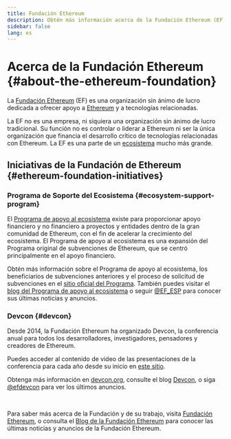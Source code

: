 ```yaml
---
title: Fundación Ethereum
description: Obtén más información acerca de la Fundación Ethereum (EF), una organización sin ánimo de lucro dedicada a dar soporte a Ethereum y a otras tecnologías similares.
sidebar: false
lang: es
---
```


# Acerca de la Fundación Ethereum {#about-the-ethereum-foundation}

<Logo/>

La [Fundación Ethereum](http://ethereum.foundation/) (EF) es una organización sin ánimo de lucro dedicada a ofrecer apoyo a [Ethereum](/en/what-is-ethereum/) y a tecnologías relacionadas.

La EF no es una empresa, ni siquiera una organización sin ánimo de lucro tradicional. Su función no es controlar o liderar a Ethereum ni ser la única organización que financia el desarrollo crítico de tecnologías relacionadas con Ethereum. La EF es una parte de un [ecosistema](/en/community/) mucho más grande.

## Iniciativas de la Fundación de Ethereum {#ethereum-foundation-initiatives}

### Programa de Soporte del Ecosistema {#ecosystem-support-program}

El [Programa de apoyo al ecosistema](https://esp.ethereum.foundation/) existe para proporcionar apoyo financiero y no financiero a proyectos y entidades dentro de la gran comunidad de Ethereum, con el fin de acelerar la crecimiento del ecosistema. El Programa de apoyo al ecosistema es una expansión del Programa original de subvenciones de Ethereum, que se centró principalmente en el apoyo financiero.

Obtén más información sobre el Programa de apoyo al ecosistema, los beneficiarios de subvenciones anteriores y el proceso de solicitud de subvenciones en el [sitio oficial del Programa](https://esp.ethereum.foundation/). También puedes visitar el [blog del Programa de apoyo al ecosistema](https://blog.ethereum.org/category/ecosystem-support-program/) o seguir [@EF_ESP](https://twitter.com/EF_ESP) para conocer sus últimas noticias y anuncios.

### Devcon {#devcon}

Desde 2014, la Fundación Ethereum ha organizado Devcon, la conferencia anual para todos los desarrolladores, investigadores, pensadores y creadores de Ethereum.

Puedes acceder al contenido de video de las presentaciones de la conferencia para cada año desde su inicio en [este sitio](https://archive.devcon.org/).

Obtenga más información en [devcon.org](https://devcon.org/), consulte el blog [Devcon](https://blog.ethereum.org/category/devcon/), o siga [@efdevcon](https://twitter.com/EFDevcon) para ver los últimos anuncios.

<br/>

Para saber más acerca de la Fundación y de su trabajo, visita [Fundación Ethereum](http://ethereum.foundation/), o consulta el [Blog de la Fundación Ethereum](https://blog.ethereum.org/) para conocer las últimas noticias y anuncios de la Fundación Ethereum.

